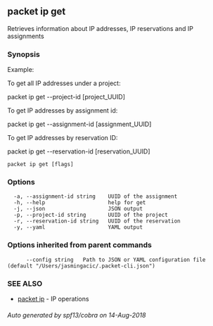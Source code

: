 ## packet ip get

Retrieves information about IP addresses, IP reservations and IP assignments

### Synopsis

Example:
	
To get all IP addresses under a project:

packet ip get --project-id [project_UUID] 

To get IP addresses by assignment id:

packet ip get --assignment-id [assignment_UUID]

To get IP addresses by reservation ID:

packet ip get --reservation-id [reservation_UUID]

	

```
packet ip get [flags]
```

### Options

```
  -a, --assignment-id string    UUID of the assignment
  -h, --help                    help for get
  -j, --json                    JSON output
  -p, --project-id string       UUID of the project
  -r, --reservation-id string   UUID of the reservation
  -y, --yaml                    YAML output
```

### Options inherited from parent commands

```
      --config string   Path to JSON or YAML configuration file (default "/Users/jasmingacic/.packet-cli.json")
```

### SEE ALSO

* [packet ip](packet_ip.md)	 - IP operations

###### Auto generated by spf13/cobra on 14-Aug-2018
